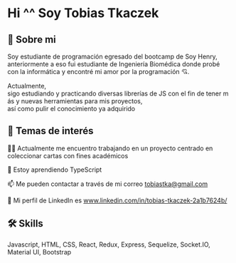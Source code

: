 
# Hi ^^ Soy Tobias Tkaczek

## 🚀 Sobre mi
Soy estudiante de programación egresado del bootcamp de Soy Henry, anteriormente a eso fui estudiante de Ingeniería Biomédica donde probé con la informática y encontré mi amor por la programación 💘.

Actualmente, sigo estudiando y practicando diversas librerías de JS con el fin de tener más y nuevas herramientas para mis proyectos, así como pulir el conocimiento ya adquirido 

## 🎯 Temas de interés
👩‍💻 Actualmente me encuentro trabajando en un proyecto centrado en coleccionar cartas con fines académicos

🧠 Estoy aprendiendo TypeScript

📫 Me pueden contactar a través de mi correo tobiastka@gmail.com 

💼 Mi perfil de LinkedIn es www.linkedin.com/in/tobias-tkaczek-2a1b7624b/ 
## 🛠 Skills
Javascript, HTML, CSS, React, Redux, Express, Sequelize, Socket.IO, Material UI, Bootstrap 

